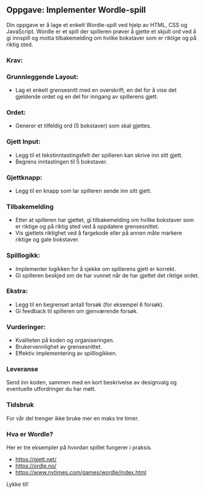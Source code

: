 ## Oppgave: Implementer Wordle-spill

Din oppgave er å lage et enkelt Wordle-spill ved hjelp av HTML, CSS og JavaScript. Wordle er et spill der spilleren prøver å gjette et skjult ord ved å gi innspill og motta tilbakemelding om hvilke bokstaver som er riktige og på riktig sted.

### Krav:

### Grunnleggende Layout:

- Lag et enkelt grensesnitt med en overskrift, en del for å vise det gjeldende ordet og en del for inngang av spillerens gjett.

### Ordet:

- Generer et tilfeldig ord (5 bokstaver) som skal gjettes.

### Gjett Input:

- Legg til et tekstinntastingsfelt der spilleren kan skrive inn sitt gjett.
- Begrens inntastingen til 5 bokstaver.

### Gjettknapp:

- Legg til en knapp som lar spilleren sende inn sitt gjett.

### Tilbakemelding

- Etter at spilleren har gjettet, gi tilbakemelding om hvilke bokstaver som er riktige og på riktig sted ved å oppdatere grensesnittet.
- Vis gjettets riktighet ved å fargekode eller på annen måte markere riktige og gale bokstaver.

### Spilllogikk:

- Implementer logikken for å sjekke om spillerens gjett er korrekt.
- Gi spilleren beskjed om de har vunnet når de har gjettet det riktige ordet.

### Ekstra:

- Legg til en begrenset antall forsøk (for eksempel 6 forsøk).
- Gi feedback til spilleren om gjenværende forsøk.

### Vurderinger:

- Kvaliteten på koden og organiseringen.
- Brukervennlighet av grensesnittet.
- Effektiv implementering av spilllogikken.

### Leveranse

Send inn koden, sammen med en kort beskrivelse av designvalg og eventuelle utfordringer du har møtt.

### Tidsbruk

For vår del trenger ikke bruke mer en maks tre timer.

### Hva er Wordle?

Her er tre eksempler på hvordan spillet fungerer i praksis.

- https://gjett.net/
- https://ordle.no/
- https://www.nytimes.com/games/wordle/index.html

Lykke til!
